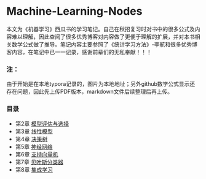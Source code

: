 # Machine-Learning-Nodes
本文为《机器学习》西瓜书的学习笔记。自己在秋招复习时对书中的很多公式及内容难以理解，因此查阅了很多优秀博客对内容做了更便于理解的扩展，并对本书相关数学公式做了推导。笔记内容主要参照了《统计学习方法》-李航和很多优秀博客内容，在笔记中已一一记录，感谢前辈们的无私奉献！！！

### 注：
由于开始是在本地typora记录的，图片为本地地址；另外github数学公式显示还存在问题，因此先上传PDF版本，markdown文件后续整理后再上传。

### 目录
- 第2章 [模型评估与选择](https://github.com/CallmeZhouxiaolun/Machine-Learning-Nodes/blob/main/ch02/ch02%20%E6%A8%A1%E5%9E%8B%E8%AF%84%E4%BC%B0%E4%B8%8E%E9%80%89%E6%8B%A9_%E5%AD%A6%E4%B9%A0%E7%AC%94%E8%AE%B0.md)
- 第3章 [线性模型](https://github.com/CallmeZhouxiaolun/Machine-Learning-Nodes/blob/main/ch03/ch03%20%E7%BA%BF%E6%80%A7%E6%A8%A1%E5%9E%8B_%E5%AD%A6%E4%B9%A0%E7%AC%94%E8%AE%B0.pdf)
- 第4章 [决策树](https://github.com/CallmeZhouxiaolun/Machine-Learning-Nodes/blob/main/ch04/ch04%20%E5%86%B3%E7%AD%96%E6%A0%91_%E5%AD%A6%E4%B9%A0%E7%AC%94%E8%AE%B0.pdf)
- 第5章 [神经网络]()
- 第6章 [支持向量机](https://github.com/CallmeZhouxiaolun/Machine-Learning-Nodes/blob/main/ch06/ch06%20%E6%94%AF%E6%8C%81%E5%90%91%E9%87%8F%E6%9C%BA_%E5%AD%A6%E4%B9%A0%E7%AC%94%E8%AE%B0.pdf)
- 第7章 [贝叶斯分类器](https://github.com/CallmeZhouxiaolun/Machine-Learning-Nodes/blob/main/ch07/ch07%20%E8%B4%9D%E5%8F%B6%E6%96%AF%E5%88%86%E7%B1%BB%E5%99%A8_%E5%AD%A6%E4%B9%A0%E7%AC%94%E8%AE%B0.pdf)
- 第8章 [集成学习](https://github.com/CallmeZhouxiaolun/Machine-Learning-Nodes/blob/main/ch08/ch08%20%E9%9B%86%E6%88%90%E5%AD%A6%E4%B9%A0_%E5%AD%A6%E4%B9%A0%E7%AC%94%E8%AE%B0.pdf)

